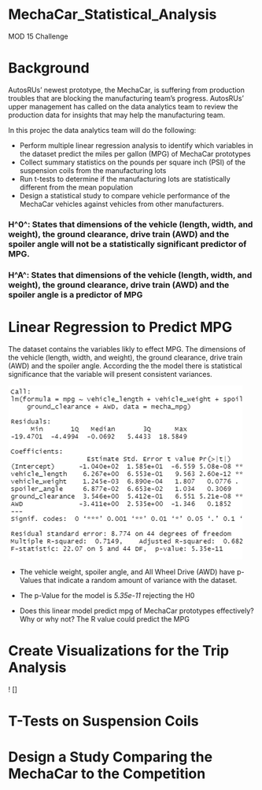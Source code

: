 # MechaCar_Statistical_Analysis
MOD 15 Challenge
# Background
AutosRUs’ newest prototype, the MechaCar, is suffering from production troubles that are blocking the manufacturing team’s progress. AutosRUs’ upper management has called on the data analytics team to review the production data for insights that may help the manufacturing team.

In this projec the data analytics team will do the following:

  * Perform multiple linear regression analysis to identify which variables in the dataset predict the miles per gallon (MPG) of MechaCar prototypes
  * Collect summary statistics on the pounds per square inch (PSI) of the suspension coils from the manufacturing lots
  * Run t-tests to determine if the manufacturing lots are statistically different from the mean population
  * Design a statistical study to compare vehicle performance of the MechaCar vehicles against vehicles from other manufacturers. 

### H^0^: States that dimensions of the vehicle (length, width, and weight), the ground clearance, drive train (AWD) and the spoiler angle will not be a statistically significant predictor of MPG.
### H^A^: States that dimensions of the vehicle (length, width, and weight), the ground clearance, drive train (AWD) and the spoiler angle is a predictor of MPG



# Linear Regression to Predict MPG
The dataset contains the variables likly to effect MPG. The dimensions of the vehicle (length, width, and weight), the ground clearance, drive train (AWD) and the spoiler angle. According the the model there is statistical significance that the variable will present consistent variances. 

![Statistical Summary](https://github.com/JBtallgrass/MechaCar_Statistical_Analysis/blob/main/Images/Deliverable%201a.png)

  * The vehicle weight, spoiler angle, and All Wheel Drive (AWD) have p-Values that indicate a random amount of variance with the dataset.

  * The p-Value for the model is *5.35e-11*  rejecting the H0


  * Does this linear model predict mpg of MechaCar prototypes effectively? Why or why not?
The R value could predict the MPG 


# Create Visualizations for the Trip Analysis
 ! []

# T-Tests on Suspension Coils



# Design a Study Comparing the MechaCar to the Competition
